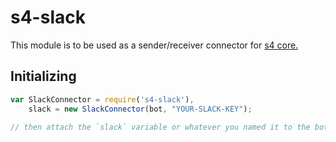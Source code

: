 # s4-slack

This module is to be used as a sender/receiver connector for [s4 core.](https://github.com/studentrnd/s4-core)

## Initializing

```javascript
var SlackConnector = require('s4-slack'),
    slack = new SlackConnector(bot, "YOUR-SLACK-KEY");

// then attach the `slack` variable or whatever you named it to the bot.
```
